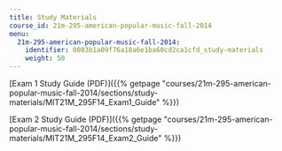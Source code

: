 ```yaml
---
title: Study Materials
course_id: 21m-295-american-popular-music-fall-2014
menu:
  21m-295-american-popular-music-fall-2014:
    identifier: 0083b1a09f76a18a6e1ba60cd2ca1cfd_study-materials
    weight: 50
---
```

[Exam 1 Study Guide (PDF)]({{% getpage "courses/21m-295-american-popular-music-fall-2014/sections/study-materials/MIT21M_295F14_Exam1_Guide" %}})

[Exam 2 Study Guide (PDF)]({{% getpage "courses/21m-295-american-popular-music-fall-2014/sections/study-materials/MIT21M_295F14_Exam2_Guide" %}})